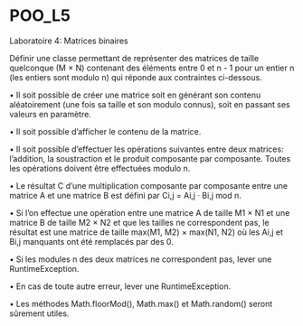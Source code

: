 # POO_L5
Laboratoire 4: Matrices binaires

Définir une classe permettant de représenter des matrices de taille quelconque (M × N) contenant des éléments
entre 0 et n - 1 pour un entier n (les entiers sont modulo n) qui réponde aux contraintes ci-dessous.

• Il soit possible de créer une matrice soit en générant son contenu aléatoirement (une fois sa taille et son
modulo connus), soit en passant ses valeurs en paramètre.

• Il soit possible d’afficher le contenu de la matrice.

• Il soit possible d’effectuer les opérations suivantes entre deux matrices: l’addition, la soustraction et le produit composante par composante. Toutes les opérations doivent être effectuées modulo n.

• Le résultat C d’une multiplication composante par composante entre une matrice A et une matrice B est
défini par Ci,j = Ai,j · Bi,j mod n.

• Si l’on effectue une opération entre une matrice A de taille M1 × N1 et une matrice B de taille M2 × N2 et
que les tailles ne correspondent pas, le résultat est une matrice de taille max(M1, M2) × max(N1, N2) où les
Ai,j et Bi,j manquants ont été remplacés par des 0.

• Si les modules n des deux matrices ne correspondent pas, lever une RuntimeException.

• En cas de toute autre erreur, lever une RuntimeException.

• Les méthodes Math.floorMod(), Math.max() et Math.random() seront sûrement utiles.
